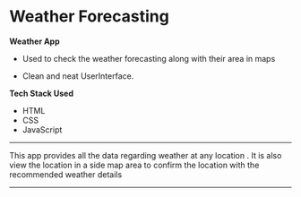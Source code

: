 # Weather Forecasting
**Weather App**

- Used to check the weather forecasting along with their area in maps 

- Clean and neat UserInterface.

**Tech Stack Used**

- HTML 
- CSS
- JavaScript

---

This app provides all the data regarding weather at any location .
It is also view the location in a side map area to confirm the location with the recommended weather details

---
